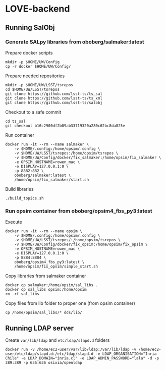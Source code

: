 # LOVE-backend
## Running SalObj

### Generate SALpy libraries from oboberg/salmaker:latest
Prepare docker scripts
```
mkdir -p $HOME/UW/Config
cp -r docker $HOME/UW/Config/
```
Prepare needed repositories
```
mkdir -p $HOME/UW/LSST/tsrepos
cd $HOME/UW/LSST/tsrepos
git clone https://github.com/lsst-ts/ts_sal
git clone https://github.com/lsst-ts/ts_xml
git clone https://github.com/lsst-ts/salobj
```

Checkout to a safe commit
```
cd ts_sal
git checkout b16c2900df2b09ab33719320a280c62bc8da825e
```

Run container
```
docker run -it --rm --name salmaker \
    -v $HOME/.config:/home/opsim/.config \
    -v $HOME/UW/LSST/tsrepos:/home/opsim/tsrepos \
    -v $HOME/UW/Config/docker/fix_salmaker:/home/opsim/fix_salmaker \
    -e OPSIM_HOSTNAME=rowen_mac \
    -e DISPLAY=127.0.0.1:0 \
    -p 8882:882 \
    oboberg/salmaker:latest \
    /home/opsim/fix_salmaker/start.sh
```

Build libraries
```
./build_topics.sh
```

### Run opsim container from oboberg/opsim4_fbs_py3:latest
Execute
```
docker run -it --rm --name opsim \
    -v $HOME/.config:/home/opsim/.config \
    -v $HOME/UW/LSST/tsrepos/:/home/opsim/tsrepos \
    -v $HOME/UW/Config/docker/fix_opsim:/home/opsim/fix_opsim \
    -e OPSIM_HOSTNAME=rowen_mac \
    -e DISPLAY=127.0.0.1:0 \
    -p 8884:8884 \
    oboberg/opsim4_fbs_py3:latest \
    /home/opsim/fix_opsim/simple_start.sh
```

Copy libraries from salmaker container
```
docker cp salmaker:/home/opsim/sal_libs .
docker cp sal_libs opsim:/home/opsim
rm -rf sal_libs
```

Copy files from lib folder to proper one (from opsim container)
```
cp /home/opsim/sal_libs/* dds/lib/
```

## Running LDAP server
Create `var/lib/ldap` and `etc/ldap/slapd.d` folders
```
docker run -v /home/ec2-user/var/lib/ldap:/var/lib/ldap -v /home/ec2-user/etc/ldap/slapd.d:/etc/ldap/slapd.d -e LDAP_ORGANISATION="Inria Chile" -e LDAP_DOMAIN="inria.cl" -e LDAP_ADMIN_PASSWORD="lala" -d -p 389:389 -p 636:636 osixia/openldap
```

